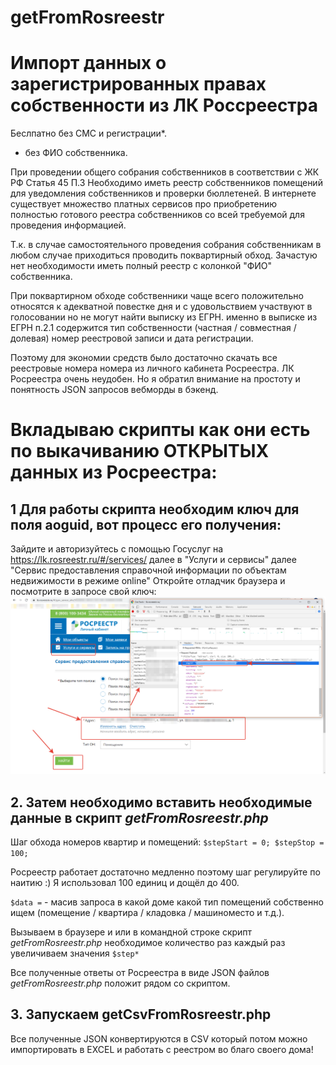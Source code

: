 # getFromRosreestr
# Импорт данных о зарегистрированных правах собственности из ЛК Россреестра

Беслпатно без СМС и регистрации*.

* без ФИО собственника.

При проведении общего собрания собственников в соответствии с ЖК РФ Статья 45 П.3
Необходимо иметь реестр собственников помещений для уведомления собственников и проверки бюллетеней.
В интернете существует множество платных сервисов про приобретению полностью готового реестра собственников со всей требуемой для проведения информацией.

Т.к. в случае самостоятельного проведения собрания собственникам в любом случае приходиться проводить поквартирный обход.
Зачастую нет необходимости иметь полный реестр с колонкой "ФИО" собственника.

При поквартирном обходе собственники чаще всего положительно относятся к адекватной повестке дня и с удовольствием участвуют в голосовании но не могут найти выписку из ЕГРН.
именно в выписке из ЕГРН п.2.1 содержится тип собственности (частная / совместная /долевая) номер реестровой записи и дата регистрации.

Поэтому для экономии средств было достаточно скачать все реестровые номера номера из личного кабинета Росреестра.
ЛК Росреестра очень неудобен.
Но я обратил внимание на простоту и понятность JSON запросов вебморды в бэкенд.

# Вкладываю скрипты как они есть по выкачиванию ОТКРЫТЫХ данных из Росреестра:
## 1 Для работы скрипта необходим ключ для поля aoguid, вот процесс его получения:
Зайдите и авторизуйтесь с помощью Госуслуг на
https://lk.rosreestr.ru/#/services/
далее в "Услуги и сервисы"
далее "Сервис предоставления справочной информации по объектам недвижимости в режиме online"
Откройте отладчик браузера и посмотрите в запросе свой ключ:
![alt как получить aoguid](img/aoguid.png)

## 2. Затем необходимо вставить необходимые данные в скрипт *getFromRosreestr.php*
Шаг обхода номеров квартир и помещений:
``$stepStart = 0;
$stepStop = 100;``

Росреестр работает достаточно медленно поэтому шаг регулируйте по наитию :) 
Я использовал 100 единиц и дощёл до 400.

`$data =` - масив запроса в какой доме какой тип помещений собственно ищем (помещение / квартира / кладовка / машиноместо и т.д.). 

Вызываем в браузере и или в командной строке скрипт *getFromRosreestr.php* необходимое количество раз 
 каждый  раз увеличиваем значения ``$step* ``
 
Все полученные ответы от Росреестра в виде JSON файлов *getFromRosreestr.php* положит рядом со скриптом.
 
 
## 3. Запускаем getCsvFromRosreestr.php 
Все полученные JSON конвертируются в CSV который потом можно импортировать в EXCEL и работать с реестром во благо своего дома!

